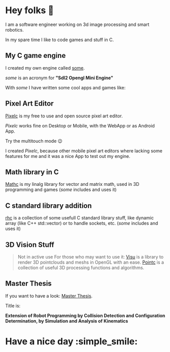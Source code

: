 # Hey folks 👋

I am a software engineer working on 3d image processing and smart robotics.

In my spare time I like to code games and stuff in C.

## My C game engine
I created my own engine called [some](https://github.com/renehorstmann/some).

*some* is an acronym for **"Sdl2 Opengl Mini Engine"**

With *some* I have written some cool apps and games like:

## Pixel Art Editor
[Pixelc](https://github.com/renehorstmann/Pixelc) is my free to use and open source pixel art editor.

*Pixelc* works fine on Desktop or Mobile, with the WebApp or as Android App.

Try the multitouch mode :wink:

I created *Pixelc*, because other mobile pixel art editors where lacking some features for me and it was a nice App to test out my engine.

## Math library in C
[Mathc](https://github.com/renehorstmann/mathc) is my linalg library for vector and matrix math, used in 3D programming and games (*some* includes and uses it)

## C standard library addition
[rhc](https://github.com/renehorstmann/rhc) is a collection of some usefull C standard library stuff, like dynamic array (like C++ std::vector) or to handle sockets, etc. (*some* includes and uses it)

## 3D Vision Stuff
> Not in active use
For those who may want to use it:
[Visu](https://github.com/renehorstmann/Visu) is a library to render 3D pointclouds and meshs in OpenGL with an ease.
[Pointc](https://github.com/renehorstmann/Pointc) is a collection of useful 3D processing functions and algorithms.

## Master Thesis
If you want to have a look: [Master Thesis](https://github.com/renehorstmann/MasterThesisPrint).

Title is:

**Extension of Robot Programming by Collision Detection and Configuration Determination, by Simulation and Analysis of Kinematics**

# Have a nice day :simple_smile:

